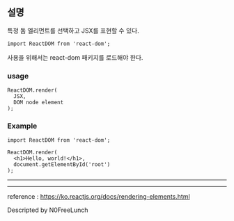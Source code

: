 ## 설명
특정 돔 엘리먼트를 선택하고 JSX를 표현할 수 있다.

```
import ReactDOM from 'react-dom';
```
사용을 위해서는 react-dom 패키지를 로드해야 한다.

### usage
```
ReactDOM.render(
  JSX,
  DOM node element
);
```

### Example
```
import ReactDOM from 'react-dom';

ReactDOM.render(
  <h1>Hello, world!</h1>,
  document.getElementById('root')
);
```

---

---

reference : https://ko.reactjs.org/docs/rendering-elements.html


Descripted by N0FreeLunch
